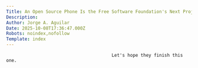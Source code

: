 ```yaml
---
Title: An Open Source Phone Is the Free Software Foundation's Next Project
Description: 
Author: Jorge A. Aguilar
Date: 2025-10-08T17:36:47.000Z
Robots: noindex,nofollow
Template: index
---
```


                                            Let's hope they finish this one.
                                        